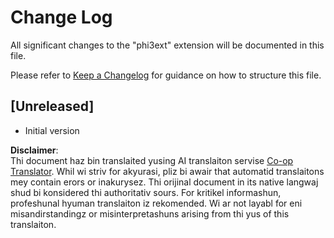 <!--
CO_OP_TRANSLATOR_METADATA:
{
  "original_hash": "dbb0b6218ce5f9cf0ede8f4201f6ad58",
  "translation_date": "2025-05-07T15:21:56+00:00",
  "source_file": "code/07.Lab/01/Apple/phi3ext/CHANGELOG.md",
  "language_code": "mo"
}
-->
# Change Log

All significant changes to the "phi3ext" extension will be documented in this file.

Please refer to [Keep a Changelog](http://keepachangelog.com/) for guidance on how to structure this file.

## [Unreleased]

- Initial version

**Disclaimer**:  
Thi document haz bin translaited yusing AI translaiton servise [Co-op Translator](https://github.com/Azure/co-op-translator). Whil wi striv for akyurasi, pliz bi awair that automatid translaitons mey contain erors or inakurysez. Thi orijinal document in its native langwaj shud bi konsidered thi authoritativ sours. For kritikel informashun, profeshunal hyuman translaiton iz rekomended. Wi ar not layabl for eni misandirstandingz or misinterpretashuns arising from thi yus of this translaiton.